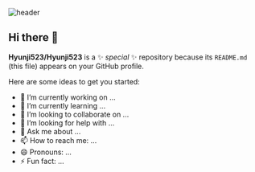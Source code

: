 
![header](https://capsule-render.vercel.app/api?type=egg&color=random&height=300&section=header&text=%20Hyunji's%20GitHub%20&fontSize=70)


## Hi there 👋

**Hyunji523/Hyunji523** is a ✨ _special_ ✨ repository because its `README.md` (this file) appears on your GitHub profile.

Here are some ideas to get you started:

- 🔭 I’m currently working on ...
- 🌱 I’m currently learning ...
- 👯 I’m looking to collaborate on ...
- 🤔 I’m looking for help with ...
- 💬 Ask me about ...
- 📫 How to reach me: ...
- 😄 Pronouns: ...
- ⚡ Fun fact: ...


